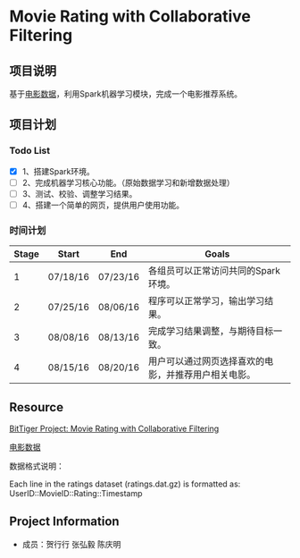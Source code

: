 # Movie Rating with Collaborative Filtering

## 项目说明
基于[电影数据](http://grouplens.org/datasets/movielens/)，利用Spark机器学习模块，完成一个电影推荐系统。

## 项目计划

### Todo List
- [x] 1、搭建Spark环境。
- [ ] 2、完成机器学习核心功能。（原始数据学习和新增数据处理）
- [ ] 3、测试、校验、调整学习结果。
- [ ] 4、搭建一个简单的网页，提供用户使用功能。

### 时间计划
| Stage | Start | End | Goals |
| ------ | -------------- | ------------------| ---------------|
| 1 | 07/18/16 | 07/23/16 | 各组员可以正常访问共同的Spark环境。 |
| 2 | 07/25/16 | 08/06/16 | 程序可以正常学习，输出学习结果。 |
| 3 | 08/08/16 | 08/13/16 | 完成学习结果调整，与期待目标一致。 |
| 4 | 08/15/16 | 08/20/16 | 用户可以通过网页选择喜欢的电影，并推荐用户相关电影。 |

## Resource
[BitTiger Project: Movie Rating with Collaborative Filtering](https://www.bittiger.io/microproject/ffunnGadBsofxdQsJ)

[电影数据](http://files.grouplens.org/datasets/movielens/ml-10m.zip)

数据格式说明：

Each line in the ratings dataset (ratings.dat.gz) is formatted as: UserID::MovieID::Rating::Timestamp

## Project Information
- 成员：贺行行 张弘毅 陈庆明
